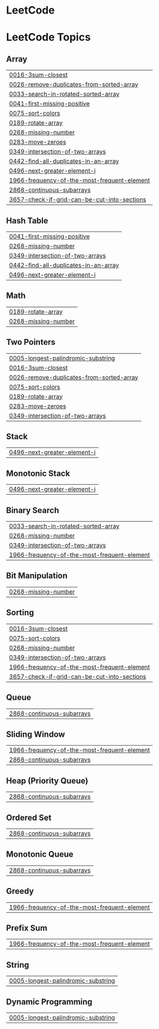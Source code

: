 # LeetCode
<!---LeetCode Topics Start-->
# LeetCode Topics
## Array
|  |
| ------- |
| [0016-3sum-closest](https://github.com/varun-kaladharan1995/LeetCode/tree/master/0016-3sum-closest) |
| [0026-remove-duplicates-from-sorted-array](https://github.com/varun-kaladharan1995/LeetCode/tree/master/0026-remove-duplicates-from-sorted-array) |
| [0033-search-in-rotated-sorted-array](https://github.com/varun-kaladharan1995/LeetCode/tree/master/0033-search-in-rotated-sorted-array) |
| [0041-first-missing-positive](https://github.com/varun-kaladharan1995/LeetCode/tree/master/0041-first-missing-positive) |
| [0075-sort-colors](https://github.com/varun-kaladharan1995/LeetCode/tree/master/0075-sort-colors) |
| [0189-rotate-array](https://github.com/varun-kaladharan1995/LeetCode/tree/master/0189-rotate-array) |
| [0268-missing-number](https://github.com/varun-kaladharan1995/LeetCode/tree/master/0268-missing-number) |
| [0283-move-zeroes](https://github.com/varun-kaladharan1995/LeetCode/tree/master/0283-move-zeroes) |
| [0349-intersection-of-two-arrays](https://github.com/varun-kaladharan1995/LeetCode/tree/master/0349-intersection-of-two-arrays) |
| [0442-find-all-duplicates-in-an-array](https://github.com/varun-kaladharan1995/LeetCode/tree/master/0442-find-all-duplicates-in-an-array) |
| [0496-next-greater-element-i](https://github.com/varun-kaladharan1995/LeetCode/tree/master/0496-next-greater-element-i) |
| [1966-frequency-of-the-most-frequent-element](https://github.com/varun-kaladharan1995/LeetCode/tree/master/1966-frequency-of-the-most-frequent-element) |
| [2868-continuous-subarrays](https://github.com/varun-kaladharan1995/LeetCode/tree/master/2868-continuous-subarrays) |
| [3657-check-if-grid-can-be-cut-into-sections](https://github.com/varun-kaladharan1995/LeetCode/tree/master/3657-check-if-grid-can-be-cut-into-sections) |
## Hash Table
|  |
| ------- |
| [0041-first-missing-positive](https://github.com/varun-kaladharan1995/LeetCode/tree/master/0041-first-missing-positive) |
| [0268-missing-number](https://github.com/varun-kaladharan1995/LeetCode/tree/master/0268-missing-number) |
| [0349-intersection-of-two-arrays](https://github.com/varun-kaladharan1995/LeetCode/tree/master/0349-intersection-of-two-arrays) |
| [0442-find-all-duplicates-in-an-array](https://github.com/varun-kaladharan1995/LeetCode/tree/master/0442-find-all-duplicates-in-an-array) |
| [0496-next-greater-element-i](https://github.com/varun-kaladharan1995/LeetCode/tree/master/0496-next-greater-element-i) |
## Math
|  |
| ------- |
| [0189-rotate-array](https://github.com/varun-kaladharan1995/LeetCode/tree/master/0189-rotate-array) |
| [0268-missing-number](https://github.com/varun-kaladharan1995/LeetCode/tree/master/0268-missing-number) |
## Two Pointers
|  |
| ------- |
| [0005-longest-palindromic-substring](https://github.com/varun-kaladharan1995/LeetCode/tree/master/0005-longest-palindromic-substring) |
| [0016-3sum-closest](https://github.com/varun-kaladharan1995/LeetCode/tree/master/0016-3sum-closest) |
| [0026-remove-duplicates-from-sorted-array](https://github.com/varun-kaladharan1995/LeetCode/tree/master/0026-remove-duplicates-from-sorted-array) |
| [0075-sort-colors](https://github.com/varun-kaladharan1995/LeetCode/tree/master/0075-sort-colors) |
| [0189-rotate-array](https://github.com/varun-kaladharan1995/LeetCode/tree/master/0189-rotate-array) |
| [0283-move-zeroes](https://github.com/varun-kaladharan1995/LeetCode/tree/master/0283-move-zeroes) |
| [0349-intersection-of-two-arrays](https://github.com/varun-kaladharan1995/LeetCode/tree/master/0349-intersection-of-two-arrays) |
## Stack
|  |
| ------- |
| [0496-next-greater-element-i](https://github.com/varun-kaladharan1995/LeetCode/tree/master/0496-next-greater-element-i) |
## Monotonic Stack
|  |
| ------- |
| [0496-next-greater-element-i](https://github.com/varun-kaladharan1995/LeetCode/tree/master/0496-next-greater-element-i) |
## Binary Search
|  |
| ------- |
| [0033-search-in-rotated-sorted-array](https://github.com/varun-kaladharan1995/LeetCode/tree/master/0033-search-in-rotated-sorted-array) |
| [0268-missing-number](https://github.com/varun-kaladharan1995/LeetCode/tree/master/0268-missing-number) |
| [0349-intersection-of-two-arrays](https://github.com/varun-kaladharan1995/LeetCode/tree/master/0349-intersection-of-two-arrays) |
| [1966-frequency-of-the-most-frequent-element](https://github.com/varun-kaladharan1995/LeetCode/tree/master/1966-frequency-of-the-most-frequent-element) |
## Bit Manipulation
|  |
| ------- |
| [0268-missing-number](https://github.com/varun-kaladharan1995/LeetCode/tree/master/0268-missing-number) |
## Sorting
|  |
| ------- |
| [0016-3sum-closest](https://github.com/varun-kaladharan1995/LeetCode/tree/master/0016-3sum-closest) |
| [0075-sort-colors](https://github.com/varun-kaladharan1995/LeetCode/tree/master/0075-sort-colors) |
| [0268-missing-number](https://github.com/varun-kaladharan1995/LeetCode/tree/master/0268-missing-number) |
| [0349-intersection-of-two-arrays](https://github.com/varun-kaladharan1995/LeetCode/tree/master/0349-intersection-of-two-arrays) |
| [1966-frequency-of-the-most-frequent-element](https://github.com/varun-kaladharan1995/LeetCode/tree/master/1966-frequency-of-the-most-frequent-element) |
| [3657-check-if-grid-can-be-cut-into-sections](https://github.com/varun-kaladharan1995/LeetCode/tree/master/3657-check-if-grid-can-be-cut-into-sections) |
## Queue
|  |
| ------- |
| [2868-continuous-subarrays](https://github.com/varun-kaladharan1995/LeetCode/tree/master/2868-continuous-subarrays) |
## Sliding Window
|  |
| ------- |
| [1966-frequency-of-the-most-frequent-element](https://github.com/varun-kaladharan1995/LeetCode/tree/master/1966-frequency-of-the-most-frequent-element) |
| [2868-continuous-subarrays](https://github.com/varun-kaladharan1995/LeetCode/tree/master/2868-continuous-subarrays) |
## Heap (Priority Queue)
|  |
| ------- |
| [2868-continuous-subarrays](https://github.com/varun-kaladharan1995/LeetCode/tree/master/2868-continuous-subarrays) |
## Ordered Set
|  |
| ------- |
| [2868-continuous-subarrays](https://github.com/varun-kaladharan1995/LeetCode/tree/master/2868-continuous-subarrays) |
## Monotonic Queue
|  |
| ------- |
| [2868-continuous-subarrays](https://github.com/varun-kaladharan1995/LeetCode/tree/master/2868-continuous-subarrays) |
## Greedy
|  |
| ------- |
| [1966-frequency-of-the-most-frequent-element](https://github.com/varun-kaladharan1995/LeetCode/tree/master/1966-frequency-of-the-most-frequent-element) |
## Prefix Sum
|  |
| ------- |
| [1966-frequency-of-the-most-frequent-element](https://github.com/varun-kaladharan1995/LeetCode/tree/master/1966-frequency-of-the-most-frequent-element) |
## String
|  |
| ------- |
| [0005-longest-palindromic-substring](https://github.com/varun-kaladharan1995/LeetCode/tree/master/0005-longest-palindromic-substring) |
## Dynamic Programming
|  |
| ------- |
| [0005-longest-palindromic-substring](https://github.com/varun-kaladharan1995/LeetCode/tree/master/0005-longest-palindromic-substring) |
<!---LeetCode Topics End-->